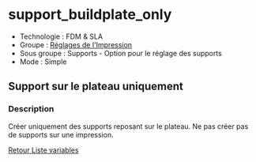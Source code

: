 # support_buildplate_only

* Technologie : FDM & SLA
* Groupe : [Réglages de l'Impression](../print_settings/print_settings.md)
* Sous groupe : Supports - Option pour le réglage des supports
* Mode : Simple

## Support sur le plateau uniquement

### Description

Créer uniquement des supports reposant sur le plateau. Ne pas créer pas de supports sur une impression.

[Retour Liste variables](variable_list.md)